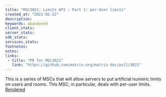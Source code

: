 ```yaml
---
title: "MSC3021: Limits API — Part 1: per-User limits"
created_at: "2021-02-22"
description:
keywords: abandoned
client_stats:
server_stats:
sdk_stats:
services_stats:
footnotes:
notes:
links:
 - title: "PR for MSC3021"
   link: "https://github.com/matrix-org/matrix-doc/pull/3021"
---
```

This is a series of MSCs that will allow servers to put artificial numeric limits on users and rooms. This MSC, in particular, deals with per-user limits.
[Rendered](https://github.com/matrix-org/matrix-doc/blob/cdf840a08e86eb2931197317ddc94ec26ee94694/proposals/3021-per-user-limits.md)
